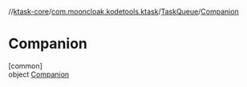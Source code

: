 //[ktask-core](../../../../index.md)/[com.mooncloak.kodetools.ktask](../../index.md)/[TaskQueue](../index.md)/[Companion](index.md)

# Companion

[common]\
object [Companion](index.md)
